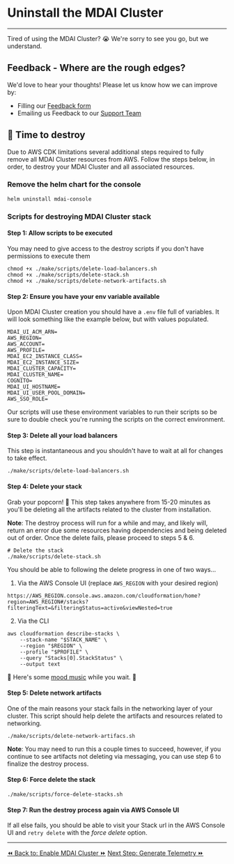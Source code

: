 # Uninstall the MDAI Cluster

----

Tired of using the MDAI Cluster? 😭 We're sorry to see you go, but we understand.

## Feedback - Where are the rough edges?

We'd love to hear your thoughts! Please let us know how we can improve by:

* Filling our [Feedback form](https://docs.google.com/forms/d/e/1FAIpQLScZNGgu5Cshd-WP7HGcvW4yPVP_NbWswcAU6vKgUnRb_6umpA/viewform?usp=sharing)
* Emailing us Feedback to our [Support Team](mailto:support@mydecisive.ai)

## 🧨 Time to destroy

Due to AWS CDK limitations several additional steps required to fully remove all MDAI Cluster resources from AWS. Follow the steps below, in order, to destroy your MDAI Cluster and all associated resources.


### Remove the helm chart for the console
```shell
helm uninstall mdai-console
```


### Scripts for destroying MDAI Cluster stack

#### Step 1: Allow scripts to be executed

You may need to give access to the destroy scripts if you don't have permissions to execute them

```shell
chmod +x ./make/scripts/delete-load-balancers.sh
chmod +x ./make/scripts/delete-stack.sh
chmod +x ./make/scripts/delete-network-artifacts.sh
```

#### Step 2: Ensure you have your env variable available

Upon MDAI Cluster creation you should have a `.env` file full of variables. It will look something like the example below, but with values populated. 

```
MDAI_UI_ACM_ARN=
AWS_REGION=
AWS_ACCOUNT=
AWS_PROFILE=
MDAI_EC2_INSTANCE_CLASS=
MDAI_EC2_INSTANCE_SIZE=
MDAI_CLUSTER_CAPACITY=
MDAI_CLUSTER_NAME=
COGNITO=
MDAI_UI_HOSTNAME=
MDAI_UI_USER_POOL_DOMAIN=
AWS_SSO_ROLE=
```

<div class="warning">
  Our scripts will use these environment variables to run their scripts so be sure to double check you're running the scripts on the correct environment.  
</div>

#### Step 3: Delete all your load balancers

This step is instantaneous and you shouldn't have to wait at all for changes to take effect.

```shell
./make/scripts/delete-load-balancers.sh
```

#### Step 4: Delete your stack

Grab your popcorn! 🍿 This step takes anywhere from 15-20 minutes as you'll be deleting all the artifacts related to the cluster from installation.

<div class="warning">
  <b>Note</b>: The destroy process will run for a while and may, and likely will, return an error due some resources having dependencies and being deleted out of order. Once the delete fails, please proceed to steps 5 & 6.
</div>


```shell
# Delete the stack
./make/scripts/delete-stack.sh
```

You should be able to following the delete progress in one of two ways...
1. Via the AWS Console UI (replace `AWS_REGION` with your desired region)
```
https://AWS_REGION.console.aws.amazon.com/cloudformation/home?region=AWS_REGION#/stacks?filteringText=&filteringStatus=active&viewNested=true
```
2. Via the CLI
```shell
aws cloudformation describe-stacks \
    --stack-name "$STACK_NAME" \
    --region "$REGION" \
    --profile "$PROFILE" \
    --query "Stacks[0].StackStatus" \
    --output text
```

<p>
  🎵 Here's some <a href="https://youtu.be/Eo-KmOd3i7s?feature=shared&t=11" target="_blank">mood music</a> while you wait. 🎵
</p>


#### Step 5: Delete network artifacts

One of the main reasons your stack fails in the networking layer of your cluster. This script should help delete the artifacts and resources related to networking.

```shell
./make/scripts/delete-network-artifacs.sh
```

<div class="warning">
  <b>Note</b>: You may need to run this a couple times to succeed, however, if you continue to see artifacts not deleting via messaging, you can use step 6 to finalize the destroy process. 
</div>


#### Step 6: Force delete the stack 

```shell
./make/scripts/force-delete-stacks.sh
```

#### Step 7: Run the destroy process again via AWS Console UI

If all else fails, you should be able to visit your Stack url in the AWS Console UI and `retry delete` with the *force delete* option.

----
<span class="left"><a href="./enable-MDAI Cluster.md">⏪ Back to: Enable MDAI Cluster ⏩</a></span>
<span class="right"><a href="../../testing.md">Next Step: Generate Telemetry ⏩</a></span>